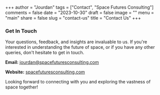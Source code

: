 +++
author = "Jourdan"
tags = ["Contact", "Space Futures Consulting"]
comments = false
date = "2023-10-30"
draft = false
image = ""
menu = "main"
share = false
slug = "contact-us"
title = "Contact Us"
+++

### Get In Touch

Your questions, feedback, and insights are invaluable to us. If you're interested in understanding the future of space, or if you have any other queries, don't hesitate to get in touch.

**Email:** [jourdan@spacefuturesconsulting.com](mailto:jourdan@spacefuturesconsulting.com)

**Website:** [spacefuturesconsulting.com](https://spacefuturesconsulting.com)

Looking forward to connecting with you and exploring the vastness of space together!
